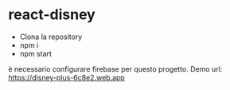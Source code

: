 # react-disney

* Clona la repository
* npm i
* npm start

è necessario configurare firebase per questo progetto.
Demo url: https://disney-plus-6c8e2.web.app
